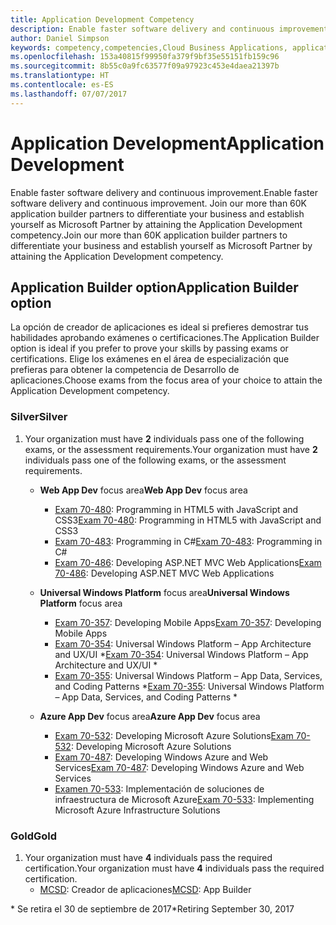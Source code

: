 ```yaml
---
title: Application Development Competency
description: Enable faster software delivery and continuous improvement. Join our more than 60K application builder partners to differentiate your business and establish yourself as Microsoft Partner by attaining the Application Development competency.
author: Daniel Simpson
keywords: competency,competencies,Cloud Business Applications, application development
ms.openlocfilehash: 153a40815f99950fa379f9bf35e55151fb159c96
ms.sourcegitcommit: 8b55c0a9fc63577f09a97923c453e4daea21397b
ms.translationtype: HT
ms.contentlocale: es-ES
ms.lasthandoff: 07/07/2017
---
```

# <a name="application-development"></a><span data-ttu-id="bff79-105">Application Development</span><span class="sxs-lookup"><span data-stu-id="bff79-105">Application Development</span></span> 

<span data-ttu-id="bff79-106">Enable faster software delivery and continuous improvement.</span><span class="sxs-lookup"><span data-stu-id="bff79-106">Enable faster software delivery and continuous improvement.</span></span> <span data-ttu-id="bff79-107">Join our more than 60K application builder partners to differentiate your business and establish yourself as Microsoft Partner by attaining the Application Development competency.</span><span class="sxs-lookup"><span data-stu-id="bff79-107">Join our more than 60K application builder partners to differentiate your business and establish yourself as Microsoft Partner by attaining the Application Development competency.</span></span>

## <a name="application-builder-option"></a><span data-ttu-id="bff79-108">Application Builder option</span><span class="sxs-lookup"><span data-stu-id="bff79-108">Application Builder option</span></span>
<span data-ttu-id="bff79-109">La opción de creador de aplicaciones es ideal si prefieres demostrar tus habilidades aprobando exámenes o certificaciones.</span><span class="sxs-lookup"><span data-stu-id="bff79-109">The Application Builder option is ideal if you prefer to prove your skills by passing exams or certifications.</span></span>  <span data-ttu-id="bff79-110">Elige los exámenes en el área de especialización que prefieras para obtener la competencia de Desarrollo de aplicaciones.</span><span class="sxs-lookup"><span data-stu-id="bff79-110">Choose exams from the focus area of your choice to attain the Application Development competency.</span></span>


### <a name="silver"></a><span data-ttu-id="bff79-111">Silver</span><span class="sxs-lookup"><span data-stu-id="bff79-111">Silver</span></span>
1. <span data-ttu-id="bff79-112">Your organization must have **2** individuals pass one of the following exams, or the assessment requirements.</span><span class="sxs-lookup"><span data-stu-id="bff79-112">Your organization must have **2** individuals pass one of the following exams, or the assessment requirements.</span></span>

    - <span data-ttu-id="bff79-113">**Web App Dev** focus area</span><span class="sxs-lookup"><span data-stu-id="bff79-113">**Web App Dev** focus area</span></span>
        - <span data-ttu-id="bff79-114">[Exam 70-480](https://www.microsoft.com/en-us/learning/exam-70-480.aspx): Programming in HTML5 with JavaScript and CSS3</span><span class="sxs-lookup"><span data-stu-id="bff79-114">[Exam 70-480](https://www.microsoft.com/en-us/learning/exam-70-480.aspx): Programming in HTML5 with JavaScript and CSS3</span></span>  
        - <span data-ttu-id="bff79-115">[Exam 70-483](https://www.microsoft.com/en-us/learning/exam-70-483.aspx): Programming in C#</span><span class="sxs-lookup"><span data-stu-id="bff79-115">[Exam 70-483](https://www.microsoft.com/en-us/learning/exam-70-483.aspx): Programming in C#</span></span> 
        - <span data-ttu-id="bff79-116">[Exam 70-486](https://www.microsoft.com/en-us/learning/exam-70-486.aspx): Developing ASP.NET MVC Web Applications</span><span class="sxs-lookup"><span data-stu-id="bff79-116">[Exam 70-486](https://www.microsoft.com/en-us/learning/exam-70-486.aspx): Developing ASP.NET MVC Web Applications</span></span>  

    - <span data-ttu-id="bff79-117">**Universal Windows Platform** focus area</span><span class="sxs-lookup"><span data-stu-id="bff79-117">**Universal Windows Platform** focus area</span></span>
        - <span data-ttu-id="bff79-118">[Exam 70-357](https://www.microsoft.com/en-us/learning/exam-70-357.aspx): Developing Mobile Apps</span><span class="sxs-lookup"><span data-stu-id="bff79-118">[Exam 70-357](https://www.microsoft.com/en-us/learning/exam-70-357.aspx): Developing Mobile Apps</span></span> 
        - <span data-ttu-id="bff79-119">[Exam 70-354](https://www.microsoft.com/en-us/learning/exam-70-354.aspx): Universal Windows Platform – App Architecture and UX/UI *</span><span class="sxs-lookup"><span data-stu-id="bff79-119">[Exam 70-354](https://www.microsoft.com/en-us/learning/exam-70-354.aspx): Universal Windows Platform – App Architecture and UX/UI *</span></span>  
        - <span data-ttu-id="bff79-120">[Exam 70-355](https://www.microsoft.com/en-us/learning/exam-70-355.aspx): Universal Windows Platform – App Data, Services, and Coding Patterns *</span><span class="sxs-lookup"><span data-stu-id="bff79-120">[Exam 70-355](https://www.microsoft.com/en-us/learning/exam-70-355.aspx): Universal Windows Platform – App Data, Services, and Coding Patterns *</span></span>  

    - <span data-ttu-id="bff79-121">**Azure App Dev** focus area</span><span class="sxs-lookup"><span data-stu-id="bff79-121">**Azure App Dev** focus area</span></span>
        - <span data-ttu-id="bff79-122">[Exam 70-532](https://www.microsoft.com/en-us/learning/exam-70-532.aspx): Developing Microsoft Azure Solutions</span><span class="sxs-lookup"><span data-stu-id="bff79-122">[Exam 70-532](https://www.microsoft.com/en-us/learning/exam-70-532.aspx): Developing Microsoft Azure Solutions</span></span> 
        - <span data-ttu-id="bff79-123">[Exam 70-487](https://www.microsoft.com/en-us/learning/exam-70-487.aspx): Developing Windows Azure and Web Services</span><span class="sxs-lookup"><span data-stu-id="bff79-123">[Exam 70-487](https://www.microsoft.com/en-us/learning/exam-70-487.aspx): Developing Windows Azure and Web Services</span></span>
        - <span data-ttu-id="bff79-124">[Examen 70-533](https://www.microsoft.com/en-us/learning/exam-70-533.aspx): Implementación de soluciones de infraestructura de Microsoft Azure</span><span class="sxs-lookup"><span data-stu-id="bff79-124">[Exam 70-533](https://www.microsoft.com/en-us/learning/exam-70-533.aspx): Implementing Microsoft Azure Infrastructure Solutions</span></span>   


### <a name="gold"></a><span data-ttu-id="bff79-125">Gold</span><span class="sxs-lookup"><span data-stu-id="bff79-125">Gold</span></span>
1. <span data-ttu-id="bff79-126">Your organization must have **4** individuals pass the required certification.</span><span class="sxs-lookup"><span data-stu-id="bff79-126">Your organization must have **4** individuals pass the required certification.</span></span>
    - <span data-ttu-id="bff79-127">[MCSD](https://www.microsoft.com/en-us/learning/mcsd-app-builder-certification.aspx): Creador de aplicaciones</span><span class="sxs-lookup"><span data-stu-id="bff79-127">[MCSD](https://www.microsoft.com/en-us/learning/mcsd-app-builder-certification.aspx): App Builder</span></span> 

<span data-ttu-id="bff79-128">* Se retira el 30 de septiembre de 2017</span><span class="sxs-lookup"><span data-stu-id="bff79-128">*Retiring September 30, 2017</span></span>
